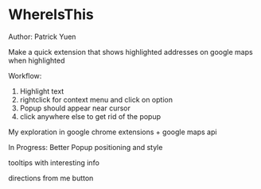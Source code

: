 # WhereIsThis
Author: Patrick Yuen

Make a quick extension that shows highlighted addresses on google maps when highlighted

Workflow:
1. Highlight text
2. rightclick for context menu and click on option
3. Popup should appear near cursor
4. click anywhere else to get rid of the popup

My exploration in google chrome extensions + google maps api

In Progress: 
Better Popup positioning and style

tooltips with interesting info

directions from me button
